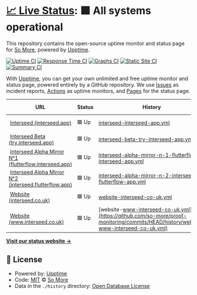 # [📈 Live Status](https://status.fazeproof.com): <!--live status--> **🟩 All systems operational**

This repository contains the open-source uptime monitor and status page for [So More](https://status.fazeproof.com), powered by [Upptime](https://github.com/upptime/upptime).

[![Uptime CI](https://github.com/so-more/proof-monitoring/workflows/Uptime%20CI/badge.svg)](https://github.com/so-more/proof-monitoring/actions?query=workflow%3A%22Uptime+CI%22)
[![Response Time CI](https://github.com/so-more/proof-monitoring/workflows/Response%20Time%20CI/badge.svg)](https://github.com/so-more/proof-monitoring/actions?query=workflow%3A%22Response+Time+CI%22)
[![Graphs CI](https://github.com/so-more/proof-monitoring/workflows/Graphs%20CI/badge.svg)](https://github.com/so-more/proof-monitoring/actions?query=workflow%3A%22Graphs+CI%22)
[![Static Site CI](https://github.com/so-more/proof-monitoring/workflows/Static%20Site%20CI/badge.svg)](https://github.com/so-more/proof-monitoring/actions?query=workflow%3A%22Static+Site+CI%22)
[![Summary CI](https://github.com/so-more/proof-monitoring/workflows/Summary%20CI/badge.svg)](https://github.com/so-more/proof-monitoring/actions?query=workflow%3A%22Summary+CI%22)

With [Upptime](https://upptime.js.org), you can get your own unlimited and free uptime monitor and status page, powered entirely by a GitHub repository. We use [Issues](https://github.com/so-more/proof-monitoring/issues) as incident reports, [Actions](https://github.com/so-more/proof-monitoring/actions) as uptime monitors, and [Pages](https://status.fazeproof.com) for the status page.

<!--start: status pages-->
<!-- This summary is generated by Upptime (https://github.com/upptime/upptime) -->
<!-- Do not edit this manually, your changes will be overwritten -->
<!-- prettier-ignore -->
| URL | Status | History | Response Time | Uptime |
| --- | ------ | ------- | ------------- | ------ |
| <img alt="" src="https://icons.duckduckgo.com/ip3/interseed.app.ico" height="13"> [Interseed (interseed.app)](https://interseed.app) | 🟩 Up | [interseed-interseed-app.yml](https://github.com/so-more/proof-monitoring/commits/HEAD/history/interseed-interseed-app.yml) | <details><summary><img alt="Response time graph" src="./graphs/interseed-interseed-app/response-time-week.png" height="20"> 120ms</summary><br><a href="https://status.interseed.app/history/interseed-interseed-app"><img alt="Response time 118" src="https://img.shields.io/endpoint?url=https%3A%2F%2Fraw.githubusercontent.com%2Fso-more%2Fproof-monitoring%2FHEAD%2Fapi%2Finterseed-interseed-app%2Fresponse-time.json"></a><br><a href="https://status.interseed.app/history/interseed-interseed-app"><img alt="24-hour response time 105" src="https://img.shields.io/endpoint?url=https%3A%2F%2Fraw.githubusercontent.com%2Fso-more%2Fproof-monitoring%2FHEAD%2Fapi%2Finterseed-interseed-app%2Fresponse-time-day.json"></a><br><a href="https://status.interseed.app/history/interseed-interseed-app"><img alt="7-day response time 120" src="https://img.shields.io/endpoint?url=https%3A%2F%2Fraw.githubusercontent.com%2Fso-more%2Fproof-monitoring%2FHEAD%2Fapi%2Finterseed-interseed-app%2Fresponse-time-week.json"></a><br><a href="https://status.interseed.app/history/interseed-interseed-app"><img alt="30-day response time 118" src="https://img.shields.io/endpoint?url=https%3A%2F%2Fraw.githubusercontent.com%2Fso-more%2Fproof-monitoring%2FHEAD%2Fapi%2Finterseed-interseed-app%2Fresponse-time-month.json"></a><br><a href="https://status.interseed.app/history/interseed-interseed-app"><img alt="1-year response time 118" src="https://img.shields.io/endpoint?url=https%3A%2F%2Fraw.githubusercontent.com%2Fso-more%2Fproof-monitoring%2FHEAD%2Fapi%2Finterseed-interseed-app%2Fresponse-time-year.json"></a></details> | <details><summary><a href="https://status.interseed.app/history/interseed-interseed-app">37.34%</a></summary><a href="https://status.interseed.app/history/interseed-interseed-app"><img alt="All-time uptime 89.30%" src="https://img.shields.io/endpoint?url=https%3A%2F%2Fraw.githubusercontent.com%2Fso-more%2Fproof-monitoring%2FHEAD%2Fapi%2Finterseed-interseed-app%2Fuptime.json"></a><br><a href="https://status.interseed.app/history/interseed-interseed-app"><img alt="24-hour uptime 14.16%" src="https://img.shields.io/endpoint?url=https%3A%2F%2Fraw.githubusercontent.com%2Fso-more%2Fproof-monitoring%2FHEAD%2Fapi%2Finterseed-interseed-app%2Fuptime-day.json"></a><br><a href="https://status.interseed.app/history/interseed-interseed-app"><img alt="7-day uptime 37.34%" src="https://img.shields.io/endpoint?url=https%3A%2F%2Fraw.githubusercontent.com%2Fso-more%2Fproof-monitoring%2FHEAD%2Fapi%2Finterseed-interseed-app%2Fuptime-week.json"></a><br><a href="https://status.interseed.app/history/interseed-interseed-app"><img alt="30-day uptime 85.12%" src="https://img.shields.io/endpoint?url=https%3A%2F%2Fraw.githubusercontent.com%2Fso-more%2Fproof-monitoring%2FHEAD%2Fapi%2Finterseed-interseed-app%2Fuptime-month.json"></a><br><a href="https://status.interseed.app/history/interseed-interseed-app"><img alt="1-year uptime 89.30%" src="https://img.shields.io/endpoint?url=https%3A%2F%2Fraw.githubusercontent.com%2Fso-more%2Fproof-monitoring%2FHEAD%2Fapi%2Finterseed-interseed-app%2Fuptime-year.json"></a></details>
| <img alt="" src="https://icons.duckduckgo.com/ip3/try.interseed.app.ico" height="13"> [Interseed Beta (try.interseed.app)](https://try.interseed.app) | 🟩 Up | [interseed-beta-try-interseed-app.yml](https://github.com/so-more/proof-monitoring/commits/HEAD/history/interseed-beta-try-interseed-app.yml) | <details><summary><img alt="Response time graph" src="./graphs/interseed-beta-try-interseed-app/response-time-week.png" height="20"> 154ms</summary><br><a href="https://status.interseed.app/history/interseed-beta-try-interseed-app"><img alt="Response time 169" src="https://img.shields.io/endpoint?url=https%3A%2F%2Fraw.githubusercontent.com%2Fso-more%2Fproof-monitoring%2FHEAD%2Fapi%2Finterseed-beta-try-interseed-app%2Fresponse-time.json"></a><br><a href="https://status.interseed.app/history/interseed-beta-try-interseed-app"><img alt="24-hour response time 130" src="https://img.shields.io/endpoint?url=https%3A%2F%2Fraw.githubusercontent.com%2Fso-more%2Fproof-monitoring%2FHEAD%2Fapi%2Finterseed-beta-try-interseed-app%2Fresponse-time-day.json"></a><br><a href="https://status.interseed.app/history/interseed-beta-try-interseed-app"><img alt="7-day response time 154" src="https://img.shields.io/endpoint?url=https%3A%2F%2Fraw.githubusercontent.com%2Fso-more%2Fproof-monitoring%2FHEAD%2Fapi%2Finterseed-beta-try-interseed-app%2Fresponse-time-week.json"></a><br><a href="https://status.interseed.app/history/interseed-beta-try-interseed-app"><img alt="30-day response time 166" src="https://img.shields.io/endpoint?url=https%3A%2F%2Fraw.githubusercontent.com%2Fso-more%2Fproof-monitoring%2FHEAD%2Fapi%2Finterseed-beta-try-interseed-app%2Fresponse-time-month.json"></a><br><a href="https://status.interseed.app/history/interseed-beta-try-interseed-app"><img alt="1-year response time 169" src="https://img.shields.io/endpoint?url=https%3A%2F%2Fraw.githubusercontent.com%2Fso-more%2Fproof-monitoring%2FHEAD%2Fapi%2Finterseed-beta-try-interseed-app%2Fresponse-time-year.json"></a></details> | <details><summary><a href="https://status.interseed.app/history/interseed-beta-try-interseed-app">100.00%</a></summary><a href="https://status.interseed.app/history/interseed-beta-try-interseed-app"><img alt="All-time uptime 100.00%" src="https://img.shields.io/endpoint?url=https%3A%2F%2Fraw.githubusercontent.com%2Fso-more%2Fproof-monitoring%2FHEAD%2Fapi%2Finterseed-beta-try-interseed-app%2Fuptime.json"></a><br><a href="https://status.interseed.app/history/interseed-beta-try-interseed-app"><img alt="24-hour uptime 100.00%" src="https://img.shields.io/endpoint?url=https%3A%2F%2Fraw.githubusercontent.com%2Fso-more%2Fproof-monitoring%2FHEAD%2Fapi%2Finterseed-beta-try-interseed-app%2Fuptime-day.json"></a><br><a href="https://status.interseed.app/history/interseed-beta-try-interseed-app"><img alt="7-day uptime 100.00%" src="https://img.shields.io/endpoint?url=https%3A%2F%2Fraw.githubusercontent.com%2Fso-more%2Fproof-monitoring%2FHEAD%2Fapi%2Finterseed-beta-try-interseed-app%2Fuptime-week.json"></a><br><a href="https://status.interseed.app/history/interseed-beta-try-interseed-app"><img alt="30-day uptime 100.00%" src="https://img.shields.io/endpoint?url=https%3A%2F%2Fraw.githubusercontent.com%2Fso-more%2Fproof-monitoring%2FHEAD%2Fapi%2Finterseed-beta-try-interseed-app%2Fuptime-month.json"></a><br><a href="https://status.interseed.app/history/interseed-beta-try-interseed-app"><img alt="1-year uptime 100.00%" src="https://img.shields.io/endpoint?url=https%3A%2F%2Fraw.githubusercontent.com%2Fso-more%2Fproof-monitoring%2FHEAD%2Fapi%2Finterseed-beta-try-interseed-app%2Fuptime-year.json"></a></details>
| <img alt="" src="https://icons.duckduckgo.com/ip3/flutterflow.interseed.app.ico" height="13"> [Interseed Alpha Mirror Nᵒ1 (flutterflow.interseed.app)](https://flutterflow.interseed.app) | 🟩 Up | [interseed-alpha-mirror-n-1-flutterflow-interseed-app.yml](https://github.com/so-more/proof-monitoring/commits/HEAD/history/interseed-alpha-mirror-n-1-flutterflow-interseed-app.yml) | <details><summary><img alt="Response time graph" src="./graphs/interseed-alpha-mirror-n-1-flutterflow-interseed-app/response-time-week.png" height="20"> 207ms</summary><br><a href="https://status.interseed.app/history/interseed-alpha-mirror-n-1-flutterflow-interseed-app"><img alt="Response time 230" src="https://img.shields.io/endpoint?url=https%3A%2F%2Fraw.githubusercontent.com%2Fso-more%2Fproof-monitoring%2FHEAD%2Fapi%2Finterseed-alpha-mirror-n-1-flutterflow-interseed-app%2Fresponse-time.json"></a><br><a href="https://status.interseed.app/history/interseed-alpha-mirror-n-1-flutterflow-interseed-app"><img alt="24-hour response time 181" src="https://img.shields.io/endpoint?url=https%3A%2F%2Fraw.githubusercontent.com%2Fso-more%2Fproof-monitoring%2FHEAD%2Fapi%2Finterseed-alpha-mirror-n-1-flutterflow-interseed-app%2Fresponse-time-day.json"></a><br><a href="https://status.interseed.app/history/interseed-alpha-mirror-n-1-flutterflow-interseed-app"><img alt="7-day response time 207" src="https://img.shields.io/endpoint?url=https%3A%2F%2Fraw.githubusercontent.com%2Fso-more%2Fproof-monitoring%2FHEAD%2Fapi%2Finterseed-alpha-mirror-n-1-flutterflow-interseed-app%2Fresponse-time-week.json"></a><br><a href="https://status.interseed.app/history/interseed-alpha-mirror-n-1-flutterflow-interseed-app"><img alt="30-day response time 232" src="https://img.shields.io/endpoint?url=https%3A%2F%2Fraw.githubusercontent.com%2Fso-more%2Fproof-monitoring%2FHEAD%2Fapi%2Finterseed-alpha-mirror-n-1-flutterflow-interseed-app%2Fresponse-time-month.json"></a><br><a href="https://status.interseed.app/history/interseed-alpha-mirror-n-1-flutterflow-interseed-app"><img alt="1-year response time 230" src="https://img.shields.io/endpoint?url=https%3A%2F%2Fraw.githubusercontent.com%2Fso-more%2Fproof-monitoring%2FHEAD%2Fapi%2Finterseed-alpha-mirror-n-1-flutterflow-interseed-app%2Fresponse-time-year.json"></a></details> | <details><summary><a href="https://status.interseed.app/history/interseed-alpha-mirror-n-1-flutterflow-interseed-app">100.00%</a></summary><a href="https://status.interseed.app/history/interseed-alpha-mirror-n-1-flutterflow-interseed-app"><img alt="All-time uptime 100.00%" src="https://img.shields.io/endpoint?url=https%3A%2F%2Fraw.githubusercontent.com%2Fso-more%2Fproof-monitoring%2FHEAD%2Fapi%2Finterseed-alpha-mirror-n-1-flutterflow-interseed-app%2Fuptime.json"></a><br><a href="https://status.interseed.app/history/interseed-alpha-mirror-n-1-flutterflow-interseed-app"><img alt="24-hour uptime 100.00%" src="https://img.shields.io/endpoint?url=https%3A%2F%2Fraw.githubusercontent.com%2Fso-more%2Fproof-monitoring%2FHEAD%2Fapi%2Finterseed-alpha-mirror-n-1-flutterflow-interseed-app%2Fuptime-day.json"></a><br><a href="https://status.interseed.app/history/interseed-alpha-mirror-n-1-flutterflow-interseed-app"><img alt="7-day uptime 100.00%" src="https://img.shields.io/endpoint?url=https%3A%2F%2Fraw.githubusercontent.com%2Fso-more%2Fproof-monitoring%2FHEAD%2Fapi%2Finterseed-alpha-mirror-n-1-flutterflow-interseed-app%2Fuptime-week.json"></a><br><a href="https://status.interseed.app/history/interseed-alpha-mirror-n-1-flutterflow-interseed-app"><img alt="30-day uptime 100.00%" src="https://img.shields.io/endpoint?url=https%3A%2F%2Fraw.githubusercontent.com%2Fso-more%2Fproof-monitoring%2FHEAD%2Fapi%2Finterseed-alpha-mirror-n-1-flutterflow-interseed-app%2Fuptime-month.json"></a><br><a href="https://status.interseed.app/history/interseed-alpha-mirror-n-1-flutterflow-interseed-app"><img alt="1-year uptime 100.00%" src="https://img.shields.io/endpoint?url=https%3A%2F%2Fraw.githubusercontent.com%2Fso-more%2Fproof-monitoring%2FHEAD%2Fapi%2Finterseed-alpha-mirror-n-1-flutterflow-interseed-app%2Fuptime-year.json"></a></details>
| <img alt="" src="https://icons.duckduckgo.com/ip3/interseed.flutterflow.app.ico" height="13"> [Interseed Alpha Mirror Nᵒ2 (interseed.flutterflow.app)](https://interseed.flutterflow.app) | 🟩 Up | [interseed-alpha-mirror-n-2-interseed-flutterflow-app.yml](https://github.com/so-more/proof-monitoring/commits/HEAD/history/interseed-alpha-mirror-n-2-interseed-flutterflow-app.yml) | <details><summary><img alt="Response time graph" src="./graphs/interseed-alpha-mirror-n-2-interseed-flutterflow-app/response-time-week.png" height="20"> 214ms</summary><br><a href="https://status.interseed.app/history/interseed-alpha-mirror-n-2-interseed-flutterflow-app"><img alt="Response time 236" src="https://img.shields.io/endpoint?url=https%3A%2F%2Fraw.githubusercontent.com%2Fso-more%2Fproof-monitoring%2FHEAD%2Fapi%2Finterseed-alpha-mirror-n-2-interseed-flutterflow-app%2Fresponse-time.json"></a><br><a href="https://status.interseed.app/history/interseed-alpha-mirror-n-2-interseed-flutterflow-app"><img alt="24-hour response time 145" src="https://img.shields.io/endpoint?url=https%3A%2F%2Fraw.githubusercontent.com%2Fso-more%2Fproof-monitoring%2FHEAD%2Fapi%2Finterseed-alpha-mirror-n-2-interseed-flutterflow-app%2Fresponse-time-day.json"></a><br><a href="https://status.interseed.app/history/interseed-alpha-mirror-n-2-interseed-flutterflow-app"><img alt="7-day response time 214" src="https://img.shields.io/endpoint?url=https%3A%2F%2Fraw.githubusercontent.com%2Fso-more%2Fproof-monitoring%2FHEAD%2Fapi%2Finterseed-alpha-mirror-n-2-interseed-flutterflow-app%2Fresponse-time-week.json"></a><br><a href="https://status.interseed.app/history/interseed-alpha-mirror-n-2-interseed-flutterflow-app"><img alt="30-day response time 238" src="https://img.shields.io/endpoint?url=https%3A%2F%2Fraw.githubusercontent.com%2Fso-more%2Fproof-monitoring%2FHEAD%2Fapi%2Finterseed-alpha-mirror-n-2-interseed-flutterflow-app%2Fresponse-time-month.json"></a><br><a href="https://status.interseed.app/history/interseed-alpha-mirror-n-2-interseed-flutterflow-app"><img alt="1-year response time 236" src="https://img.shields.io/endpoint?url=https%3A%2F%2Fraw.githubusercontent.com%2Fso-more%2Fproof-monitoring%2FHEAD%2Fapi%2Finterseed-alpha-mirror-n-2-interseed-flutterflow-app%2Fresponse-time-year.json"></a></details> | <details><summary><a href="https://status.interseed.app/history/interseed-alpha-mirror-n-2-interseed-flutterflow-app">100.00%</a></summary><a href="https://status.interseed.app/history/interseed-alpha-mirror-n-2-interseed-flutterflow-app"><img alt="All-time uptime 100.00%" src="https://img.shields.io/endpoint?url=https%3A%2F%2Fraw.githubusercontent.com%2Fso-more%2Fproof-monitoring%2FHEAD%2Fapi%2Finterseed-alpha-mirror-n-2-interseed-flutterflow-app%2Fuptime.json"></a><br><a href="https://status.interseed.app/history/interseed-alpha-mirror-n-2-interseed-flutterflow-app"><img alt="24-hour uptime 100.00%" src="https://img.shields.io/endpoint?url=https%3A%2F%2Fraw.githubusercontent.com%2Fso-more%2Fproof-monitoring%2FHEAD%2Fapi%2Finterseed-alpha-mirror-n-2-interseed-flutterflow-app%2Fuptime-day.json"></a><br><a href="https://status.interseed.app/history/interseed-alpha-mirror-n-2-interseed-flutterflow-app"><img alt="7-day uptime 100.00%" src="https://img.shields.io/endpoint?url=https%3A%2F%2Fraw.githubusercontent.com%2Fso-more%2Fproof-monitoring%2FHEAD%2Fapi%2Finterseed-alpha-mirror-n-2-interseed-flutterflow-app%2Fuptime-week.json"></a><br><a href="https://status.interseed.app/history/interseed-alpha-mirror-n-2-interseed-flutterflow-app"><img alt="30-day uptime 100.00%" src="https://img.shields.io/endpoint?url=https%3A%2F%2Fraw.githubusercontent.com%2Fso-more%2Fproof-monitoring%2FHEAD%2Fapi%2Finterseed-alpha-mirror-n-2-interseed-flutterflow-app%2Fuptime-month.json"></a><br><a href="https://status.interseed.app/history/interseed-alpha-mirror-n-2-interseed-flutterflow-app"><img alt="1-year uptime 100.00%" src="https://img.shields.io/endpoint?url=https%3A%2F%2Fraw.githubusercontent.com%2Fso-more%2Fproof-monitoring%2FHEAD%2Fapi%2Finterseed-alpha-mirror-n-2-interseed-flutterflow-app%2Fuptime-year.json"></a></details>
| <img alt="" src="https://icons.duckduckgo.com/ip3/interseed.co.uk.ico" height="13"> [Website (interseed.co.uk)](https://interseed.co.uk) | 🟩 Up | [website-interseed-co-uk.yml](https://github.com/so-more/proof-monitoring/commits/HEAD/history/website-interseed-co-uk.yml) | <details><summary><img alt="Response time graph" src="./graphs/website-interseed-co-uk/response-time-week.png" height="20"> 666ms</summary><br><a href="https://status.interseed.app/history/website-interseed-co-uk"><img alt="Response time 719" src="https://img.shields.io/endpoint?url=https%3A%2F%2Fraw.githubusercontent.com%2Fso-more%2Fproof-monitoring%2FHEAD%2Fapi%2Fwebsite-interseed-co-uk%2Fresponse-time.json"></a><br><a href="https://status.interseed.app/history/website-interseed-co-uk"><img alt="24-hour response time 595" src="https://img.shields.io/endpoint?url=https%3A%2F%2Fraw.githubusercontent.com%2Fso-more%2Fproof-monitoring%2FHEAD%2Fapi%2Fwebsite-interseed-co-uk%2Fresponse-time-day.json"></a><br><a href="https://status.interseed.app/history/website-interseed-co-uk"><img alt="7-day response time 666" src="https://img.shields.io/endpoint?url=https%3A%2F%2Fraw.githubusercontent.com%2Fso-more%2Fproof-monitoring%2FHEAD%2Fapi%2Fwebsite-interseed-co-uk%2Fresponse-time-week.json"></a><br><a href="https://status.interseed.app/history/website-interseed-co-uk"><img alt="30-day response time 696" src="https://img.shields.io/endpoint?url=https%3A%2F%2Fraw.githubusercontent.com%2Fso-more%2Fproof-monitoring%2FHEAD%2Fapi%2Fwebsite-interseed-co-uk%2Fresponse-time-month.json"></a><br><a href="https://status.interseed.app/history/website-interseed-co-uk"><img alt="1-year response time 719" src="https://img.shields.io/endpoint?url=https%3A%2F%2Fraw.githubusercontent.com%2Fso-more%2Fproof-monitoring%2FHEAD%2Fapi%2Fwebsite-interseed-co-uk%2Fresponse-time-year.json"></a></details> | <details><summary><a href="https://status.interseed.app/history/website-interseed-co-uk">100.00%</a></summary><a href="https://status.interseed.app/history/website-interseed-co-uk"><img alt="All-time uptime 100.00%" src="https://img.shields.io/endpoint?url=https%3A%2F%2Fraw.githubusercontent.com%2Fso-more%2Fproof-monitoring%2FHEAD%2Fapi%2Fwebsite-interseed-co-uk%2Fuptime.json"></a><br><a href="https://status.interseed.app/history/website-interseed-co-uk"><img alt="24-hour uptime 100.00%" src="https://img.shields.io/endpoint?url=https%3A%2F%2Fraw.githubusercontent.com%2Fso-more%2Fproof-monitoring%2FHEAD%2Fapi%2Fwebsite-interseed-co-uk%2Fuptime-day.json"></a><br><a href="https://status.interseed.app/history/website-interseed-co-uk"><img alt="7-day uptime 100.00%" src="https://img.shields.io/endpoint?url=https%3A%2F%2Fraw.githubusercontent.com%2Fso-more%2Fproof-monitoring%2FHEAD%2Fapi%2Fwebsite-interseed-co-uk%2Fuptime-week.json"></a><br><a href="https://status.interseed.app/history/website-interseed-co-uk"><img alt="30-day uptime 100.00%" src="https://img.shields.io/endpoint?url=https%3A%2F%2Fraw.githubusercontent.com%2Fso-more%2Fproof-monitoring%2FHEAD%2Fapi%2Fwebsite-interseed-co-uk%2Fuptime-month.json"></a><br><a href="https://status.interseed.app/history/website-interseed-co-uk"><img alt="1-year uptime 100.00%" src="https://img.shields.io/endpoint?url=https%3A%2F%2Fraw.githubusercontent.com%2Fso-more%2Fproof-monitoring%2FHEAD%2Fapi%2Fwebsite-interseed-co-uk%2Fuptime-year.json"></a></details>
| <img alt="" src="https://icons.duckduckgo.com/ip3/www.interseed.co.uk.ico" height="13"> [Website (www.interseed.co.uk)](https://www.interseed.co.uk) | 🟩 Up | [website-www-interseed-co-uk.yml](https://github.com/so-more/proof-monitoring/commits/HEAD/history/website-www-interseed-co-uk.yml) | <details><summary><img alt="Response time graph" src="./graphs/website-www-interseed-co-uk/response-time-week.png" height="20"> 151ms</summary><br><a href="https://status.interseed.app/history/website-www-interseed-co-uk"><img alt="Response time 152" src="https://img.shields.io/endpoint?url=https%3A%2F%2Fraw.githubusercontent.com%2Fso-more%2Fproof-monitoring%2FHEAD%2Fapi%2Fwebsite-www-interseed-co-uk%2Fresponse-time.json"></a><br><a href="https://status.interseed.app/history/website-www-interseed-co-uk"><img alt="24-hour response time 122" src="https://img.shields.io/endpoint?url=https%3A%2F%2Fraw.githubusercontent.com%2Fso-more%2Fproof-monitoring%2FHEAD%2Fapi%2Fwebsite-www-interseed-co-uk%2Fresponse-time-day.json"></a><br><a href="https://status.interseed.app/history/website-www-interseed-co-uk"><img alt="7-day response time 151" src="https://img.shields.io/endpoint?url=https%3A%2F%2Fraw.githubusercontent.com%2Fso-more%2Fproof-monitoring%2FHEAD%2Fapi%2Fwebsite-www-interseed-co-uk%2Fresponse-time-week.json"></a><br><a href="https://status.interseed.app/history/website-www-interseed-co-uk"><img alt="30-day response time 164" src="https://img.shields.io/endpoint?url=https%3A%2F%2Fraw.githubusercontent.com%2Fso-more%2Fproof-monitoring%2FHEAD%2Fapi%2Fwebsite-www-interseed-co-uk%2Fresponse-time-month.json"></a><br><a href="https://status.interseed.app/history/website-www-interseed-co-uk"><img alt="1-year response time 152" src="https://img.shields.io/endpoint?url=https%3A%2F%2Fraw.githubusercontent.com%2Fso-more%2Fproof-monitoring%2FHEAD%2Fapi%2Fwebsite-www-interseed-co-uk%2Fresponse-time-year.json"></a></details> | <details><summary><a href="https://status.interseed.app/history/website-www-interseed-co-uk">100.00%</a></summary><a href="https://status.interseed.app/history/website-www-interseed-co-uk"><img alt="All-time uptime 100.00%" src="https://img.shields.io/endpoint?url=https%3A%2F%2Fraw.githubusercontent.com%2Fso-more%2Fproof-monitoring%2FHEAD%2Fapi%2Fwebsite-www-interseed-co-uk%2Fuptime.json"></a><br><a href="https://status.interseed.app/history/website-www-interseed-co-uk"><img alt="24-hour uptime 100.00%" src="https://img.shields.io/endpoint?url=https%3A%2F%2Fraw.githubusercontent.com%2Fso-more%2Fproof-monitoring%2FHEAD%2Fapi%2Fwebsite-www-interseed-co-uk%2Fuptime-day.json"></a><br><a href="https://status.interseed.app/history/website-www-interseed-co-uk"><img alt="7-day uptime 100.00%" src="https://img.shields.io/endpoint?url=https%3A%2F%2Fraw.githubusercontent.com%2Fso-more%2Fproof-monitoring%2FHEAD%2Fapi%2Fwebsite-www-interseed-co-uk%2Fuptime-week.json"></a><br><a href="https://status.interseed.app/history/website-www-interseed-co-uk"><img alt="30-day uptime 100.00%" src="https://img.shields.io/endpoint?url=https%3A%2F%2Fraw.githubusercontent.com%2Fso-more%2Fproof-monitoring%2FHEAD%2Fapi%2Fwebsite-www-interseed-co-uk%2Fuptime-month.json"></a><br><a href="https://status.interseed.app/history/website-www-interseed-co-uk"><img alt="1-year uptime 100.00%" src="https://img.shields.io/endpoint?url=https%3A%2F%2Fraw.githubusercontent.com%2Fso-more%2Fproof-monitoring%2FHEAD%2Fapi%2Fwebsite-www-interseed-co-uk%2Fuptime-year.json"></a></details>

<!--end: status pages-->

[**Visit our status website →**](https://status.fazeproof.com)

## 📄 License

- Powered by: [Upptime](https://github.com/upptime/upptime)
- Code: [MIT](./LICENSE) © [So More](https://status.fazeproof.com)
- Data in the `./history` directory: [Open Database License](https://opendatacommons.org/licenses/odbl/1-0/)
